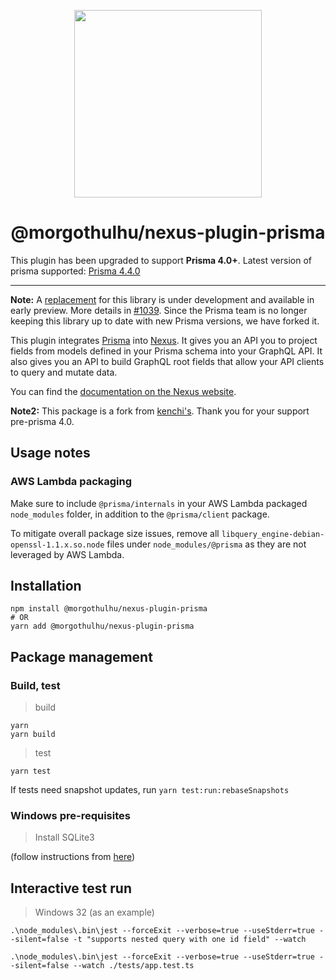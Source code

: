 <p align="center">
  <img src="https://i.imgur.com/8qvElTM.png" width="300" align="center" />
  <h1 align="center">@morgothulhu/nexus-plugin-prisma</h1>
</p>

This plugin has been upgraded to support **Prisma 4.0+**. Latest version of prisma supported: [Prisma 4.4.0](https://github.com/prisma/prisma/releases/tag/4.4.0)

---

**Note:** A [replacement](https://github.com/prisma/nexus-prisma/) for this library is under development and available in early preview. More details in [#1039](https://github.com/graphql-nexus/nexus-plugin-prisma/issues/1039). Since the Prisma team is no longer keeping this library up to date with new Prisma versions, we have forked it.

This plugin integrates [Prisma](https://www.prisma.io/) into [Nexus](https://nexusjs.org/). It gives you an API you to project fields from models defined in your Prisma schema into your GraphQL API. It also gives you an API to build GraphQL root fields that allow your API clients to query and mutate data.

You can find the [documentation on the Nexus website](https://nexusjs.org/docs/plugins/prisma/overview).

**Note2:** This package is a fork from [kenchi's](https://github.com/kenchi/nexus-plugin-prisma). Thank you for your support pre-prisma 4.0.

## Usage notes

### AWS Lambda packaging

Make sure to include `@prisma/internals` in your AWS Lambda packaged `node_modules` folder, in addition to the `@prisma/client` package.

To mitigate overall package size issues, remove all `libquery_engine-debian-openssl-1.1.x.so.node` files under `node_modules/@prisma` as they are not leveraged by AWS Lambda.

## Installation

```
npm install @morgothulhu/nexus-plugin-prisma
# OR
yarn add @morgothulhu/nexus-plugin-prisma
```

## Package management

### Build, test

> build

```
yarn
yarn build
```

> test

`yarn test`

If tests need snapshot updates, run `yarn test:run:rebaseSnapshots`

### Windows pre-requisites

> Install SQLite3

(follow instructions from [here](http://sqlitetutorials.com/sqlite-installation.html))

## Interactive test run

> Windows 32 (as an example)

`.\node_modules\.bin\jest --forceExit --verbose=true --useStderr=true --silent=false -t "supports nested query with one id field" --watch`

`.\node_modules\.bin\jest --forceExit --verbose=true --useStderr=true --silent=false --watch ./tests/app.test.ts`
